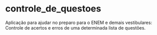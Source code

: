 # controle_de_questoes
Aplicação para ajudar no preparo para o ENEM e demais vestibulares: Controle de acertos e erros de uma determinada lista de questões.
